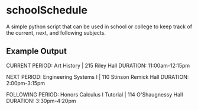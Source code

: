 # schoolSchedule
A simple python script that can be used in school or college to keep track of the current, next, and following subjects.

## Example Output
CURRENT PERIOD: Art History | 215 Riley Hall
DURATION: 11:00am-12:15pm

NEXT PERIOD: Engineering Systems I | 110 Stinson Remick Hall
DURATION: 2:00pm-3:15pm

FOLLOWING PERIOD: Honors Calculus I Tutorial | 114 O'Shaugnessy Hall
DURATION: 3:30pm-4:20pm


